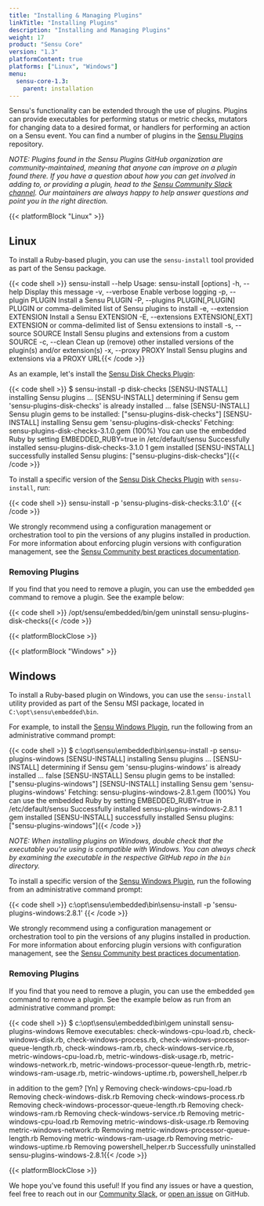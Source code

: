 ```yaml
---
title: "Installing & Managing Plugins"
linkTitle: "Installing Plugins"
description: "Installing and Managing Plugins"
weight: 17
product: "Sensu Core"
version: "1.3"
platformContent: true
platforms: ["Linux", "Windows"]
menu:
  sensu-core-1.3:
    parent: installation
---
```


Sensu's functionality can be extended through the use of plugins. Plugins can provide executables for performing status or metric checks, mutators for changing data to a desired format, or handlers for performing an action on a Sensu event. You can find a number of plugins in the [Sensu Plugins][1] repository.

_NOTE: Plugins found in the Sensu Plugins GitHub organization are community-maintained, meaning that anyone can improve on a plugin found there. If you have a question about how you can get involved in adding to, or providing a plugin, head to the [Sensu Community Slack channel][2]. Our maintainers are always happy to help answer questions and point you in the right direction._

{{< platformBlock "Linux" >}}

## Linux

To install a Ruby-based plugin, you can use the `sensu-install` tool provided as part of the Sensu package.

{{< code shell >}}
sensu-install --help
Usage: sensu-install [options]
    -h, --help                       Display this message
    -v, --verbose                    Enable verbose logging
    -p, --plugin PLUGIN              Install a Sensu PLUGIN
    -P, --plugins PLUGIN[,PLUGIN]    PLUGIN or comma-delimited list of Sensu plugins to install
    -e, --extension EXTENSION        Install a Sensu EXTENSION
    -E, --extensions EXTENSION[,EXT] EXTENSION or comma-delimited list of Sensu extensions to install
    -s, --source SOURCE              Install Sensu plugins and extensions from a custom SOURCE
    -c, --clean                      Clean up (remove) other installed versions of the plugin(s) and/or extension(s)
    -x, --proxy PROXY                Install Sensu plugins and extensions via a PROXY URL{{< /code >}}

As an example, let's install the [Sensu Disk Checks Plugin][3]:

{{< code shell >}}
$ sensu-install -p disk-checks
[SENSU-INSTALL] installing Sensu plugins ...
[SENSU-INSTALL] determining if Sensu gem 'sensu-plugins-disk-checks' is already installed ...
false
[SENSU-INSTALL] Sensu plugin gems to be installed: ["sensu-plugins-disk-checks"]
[SENSU-INSTALL] installing Sensu gem 'sensu-plugins-disk-checks'
Fetching: sensu-plugins-disk-checks-3.1.0.gem (100%)
You can use the embedded Ruby by setting EMBEDDED_RUBY=true in /etc/default/sensu
Successfully installed sensu-plugins-disk-checks-3.1.0
1 gem installed
[SENSU-INSTALL] successfully installed Sensu plugins: ["sensu-plugins-disk-checks"]{{< /code >}}

To install a specific version of the [Sensu Disk Checks Plugin][3] with `sensu-install`, run:

{{< code shell >}}
sensu-install -p 'sensu-plugins-disk-checks:3.1.0'
{{< /code >}}

We strongly recommend using a configuration management or orchestration tool to pin the versions of any plugins installed in production.
For more information about enforcing plugin versions with configuration management, see the [Sensu Community best practices documentation][6].

### Removing Plugins

If you find that you need to remove a plugin, you can use the embedded `gem` command to remove a plugin. See the example below:

{{< code shell >}}
/opt/sensu/embedded/bin/gem uninstall sensu-plugins-disk-checks{{< /code >}}

{{< platformBlockClose >}}

{{< platformBlock "Windows" >}}

## Windows

To install a Ruby-based plugin on Windows, you can use the `sensu-install` utility provided as part of the Sensu MSI package, located in `C:\opt\sensu\embedded\bin`.

For example, to install the [Sensu Windows Plugin][5], run the following from an administrative command prompt:

{{< code shell >}}
$ c:\opt\sensu\embedded\bin\sensu-install -p sensu-plugins-windows
[SENSU-INSTALL] installing Sensu plugins ...
[SENSU-INSTALL] determining if Sensu gem 'sensu-plugins-windows' is already installed ...
false
[SENSU-INSTALL] Sensu plugin gems to be installed: ["sensu-plugins-windows"]
[SENSU-INSTALL] installing Sensu gem 'sensu-plugins-windows'
Fetching: sensu-plugins-windows-2.8.1.gem (100%)
You can use the embedded Ruby by setting EMBEDDED_RUBY=true in /etc/default/sensu
Successfully installed sensu-plugins-windows-2.8.1
1 gem installed
[SENSU-INSTALL] successfully installed Sensu plugins: ["sensu-plugins-windows"]{{< /code >}}

_NOTE: When installing plugins on Windows, double check that the executable you're using is compatible with Windows. You can always check by examining the executable in the respective GitHub repo in the `bin` directory._

To install a specific version of the [Sensu Windows Plugin][5], run the following from an administrative command prompt:

{{< code shell >}}
c:\opt\sensu\embedded\bin\sensu-install -p 'sensu-plugins-windows:2.8.1'
{{< /code >}}

We strongly recommend using a configuration management or orchestration tool to pin the versions of any plugins installed in production.
For more information about enforcing plugin versions with configuration management, see the [Sensu Community best practices documentation][6].

### Removing Plugins

If you find that you need to remove a plugin, you can use the embedded `gem` command to remove a plugin. See the example below as run from an administrative command prompt:

{{< code shell >}}
$ c:\opt\sensu\embedded\bin\gem uninstall sensu-plugins-windows
Remove executables:
        check-windows-cpu-load.rb, check-windows-disk.rb, check-windows-process.rb, check-windows-processor-queue-length.rb, check-windows-ram.rb, check-windows-service.rb, metric-windows-cpu-load.rb, metric-windows-disk-usage.rb, metric-windows-network.rb, metric-windows-processor-queue-length.rb, metric-windows-ram-usage.rb, metric-windows-uptime.rb, powershell_helper.rb

in addition to the gem? [Yn]  y
Removing check-windows-cpu-load.rb
Removing check-windows-disk.rb
Removing check-windows-process.rb
Removing check-windows-processor-queue-length.rb
Removing check-windows-ram.rb
Removing check-windows-service.rb
Removing metric-windows-cpu-load.rb
Removing metric-windows-disk-usage.rb
Removing metric-windows-network.rb
Removing metric-windows-processor-queue-length.rb
Removing metric-windows-ram-usage.rb
Removing metric-windows-uptime.rb
Removing powershell_helper.rb
Successfully uninstalled sensu-plugins-windows-2.8.1{{< /code >}}

{{< platformBlockClose >}}

We hope you've found this useful! If you find any issues or have a question, feel free to reach out in our [Community Slack][2], or [open an issue][4] on GitHub.

<!-- LINKS -->
[1]: https://github.com/sensu-plugins
[2]: https://slack.sensu.io
[3]: https://github.com/sensu-plugins/sensu-plugins-disk-checks
[4]: https://github.com/sensu/sensu-docs/issues/new
[5]: https://github.com/sensu-plugins/sensu-plugins-windows
[6]: https://github.com/sensu-plugins/community/blob/master/best_practices/production_deployments/plugins/PINNING_VERSIONS.md
